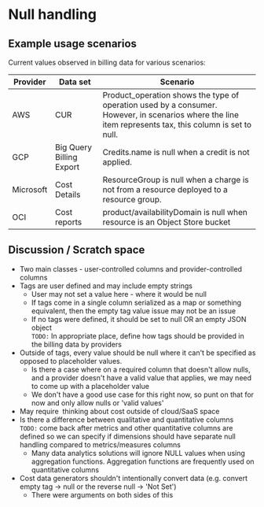 # Null handling

## Example usage scenarios

Current values observed in billing data for various scenarios:

| Provider  | Data set                 | Scenario                                                                                |
|-----------|--------------------------|-----------------------------------------------------------------------------------------|
| AWS       | CUR                      | Product_operation shows the type of operation used by a consumer. <br>However, in scenarios where the line item represents tax, this column is set to null. |
| GCP       | Big Query Billing Export | Credits.name is null when a credit is not applied.                                      |
| Microsoft | Cost Details             | ResourceGroup is null when a charge is not from a resource deployed to a resource group.|
| OCI       | Cost reports             | product/availabilityDomain is null when resource is an Object Store bucket              |

## Discussion / Scratch space

- Two main classes - user-controlled columns and provider-controlled columns
- Tags are user defined and may include empty strings
  - User may not set a value here - where it would be null
  - If tags come in a single column serialized as a map or something equivalent, then the empty tag value issue may not be an issue
  - If no tags were defined, it should be set to null OR an empty JSON object<br>
    `TODO:` In appropriate place, define how tags should be provided in the billing data by providers
- Outside of tags, every value should be null where it can't be specified as opposed to placeholder values.
  - Is there a case where on a required column that doesn't allow nulls, and a provider doesn't have a valid value that applies, we may need to come up with a placeholder value
  - We don't have a good use case for this right now, so punt on that for now and only allow nulls or 'valid values'
- May require  thinking about cost outside of cloud/SaaS space
- Is there a difference between qualitative and quantitative columns<br>
    `TODO:` come back after metrics and other quantitative columns are defined so we can specify if dimensions should have separate null handling compared to metrics/measures columns
  - Many data analytics solutions will ignore NULL values when using aggregation functions. Aggregation functions are frequently used on quantitative columns
- Cost data generators shouldn't intentionally convert data (e.g. convert empty tag -> null or the reverse null -> 'Not Set')
  - There were arguments on both sides of this
